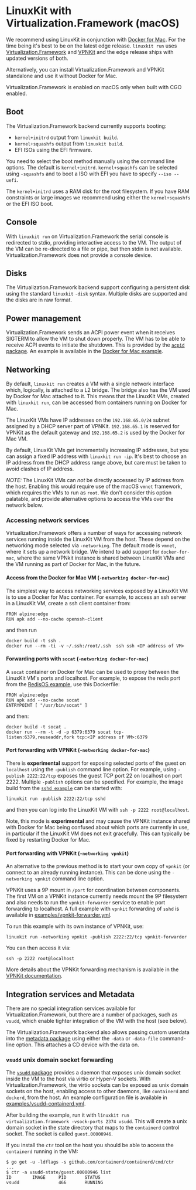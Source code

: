 # LinuxKit with Virtualization.Framework (macOS)

We recommend using LinuxKit in conjunction with
[Docker for Mac](https://docs.docker.com/docker-for-mac/install/). For
the time being it's best to be on the latest edge release. `linuxkit
run` uses [Virtualization.Framework](https://developer.apple.com/documentation/virtualization) and
[VPNKit](https://github.com/moby/vpnkit) and the edge release ships
with updated versions of both.

Alternatively, you can install Virtualization.Framework and VPNKit standalone and use it without Docker for Mac.

Virtualization.Framework is enabled on macOS only when built with CGO enabled.

## Boot

The Virtualization.Framework backend currently supports booting:
- `kernel+initrd` output from `linuxkit build`.
- `kernel+squashfs` output from `linuxkit build`.
- EFI ISOs using the EFI firmware.

You need to select the boot method manually using the command line
options. The default is `kernel+initrd`. `kernel+squashfs` can be
selected using `-squashfs` and to boot a ISO with EFI you have to
specify `--iso --uefi`.

The `kernel+initrd` uses a RAM disk for the root filesystem. If you
have RAM constraints or large images we recommend using either the
`kernel+squashfs` or the EFI ISO boot.

## Console

With `linuxkit run` on Virtualization.Framework the serial console is redirected to
stdio, providing interactive access to the VM. The output of the VM
can be re-directed to a file or pipe, but then stdin is not available.
Virtualization.Framework does not provide a console device.


## Disks

The Virtualization.Framework backend support configuring a persistent disk using the
standard `linuxkit` `-disk` syntax.  Multiple disks are
supported and the disks are in raw format.

## Power management

Virtualization.Framework sends an ACPI power event when it receives SIGTERM to allow the VM to
shut down properly. The VM has to be able to receive ACPI events to initiate the
shutdown.  This is provided by the [`acpid` package](../pkg/acpid). An example
is available in the [Docker for Mac example](../examples/docker-for-mac.yml).

## Networking

By default, `linuxkit run` creates a VM with a single network
interface which, logically, is attached to a L2 bridge. The bridge
also has the VM used by Docker for Mac attached to it. This means that
the LinuxKit VMs, created with `linuxkit run`, can be accessed from
containers running on Docker for Mac.

The LinuxKit VMs have IP addresses on the `192.168.65.0/24` subnet
assigned by a DHCP server part of VPNKit. `192.168.65.1` is reserved
for VPNKit as the default gateway and `192.168.65.2` is used by the
Docker for Mac VM.

By default, LinuxKit VMs get incrementally increasing IP addresses,
but you can assign a fixed IP address with `linuxkit run -ip`. It's
best to choose an IP address from the DHCP address range above, but
care must be taken to avoid clashes of IP address.

*NOTE:* The LinuxKit VMs can *not* be directly accessed by IP address
from the host.  Enabling this would require use of the macOS `vmnet`
framework, which requires the VMs to run as `root`.  We don't consider
this option palatable, and provide alternative options to access the
VMs over the network below.


### Accessing network services

Virtualization.Framework offers a number of ways for accessing network services
running inside the LinuxKit VM from the host. These depend on the
networking mode selected via `-networking`. The default mode is
`vmnet`, where it sets up a network bridge. We intend to add support for
`docker-for-mac`, where the same VPNkit instance is shared between
LinuxKit VMs and the VM running as part of Docker for Mac, in the future.

#### Access from the Docker for Mac VM (`-networking docker-for-mac`)

The simplest way to access networking services exposed by a LinuxKit
VM is to use a Docker for Mac container. For example, to access an ssh
server in a LinuxKit VM, create a ssh client container from:

```
FROM alpine:edge
RUN apk add --no-cache openssh-client
```

and then run

```
docker build -t ssh .
docker run --rm -ti -v ~/.ssh:/root/.ssh  ssh ssh <IP address of VM>
```

#### Forwarding ports with `socat`  (`-networking docker-for-mac`)

A `socat` container on Docker for Mac can be used to proxy between the
LinuxKit VM's ports and localhost.  For example, to expose the redis
port from the [RedisOS example](../examples/redis-os.yml), use this
Dockerfile:

```
FROM alpine:edge
RUN apk add --no-cache socat
ENTRYPOINT [ "/usr/bin/socat" ]
```
and then:
```
docker build -t socat .
docker run --rm -t -d -p 6379:6379 socat tcp-listen:6379,reuseaddr,fork tcp:<IP address of VM>:6379
```

#### Port forwarding with VPNKit (`-networking docker-for-mac`)

There is **experimental** support for exposing selected ports of the
guest on `localhost` using the `-publish` command line option. For
example, using `-publish 2222:22/tcp` exposes the guest TCP port 22 on
localhost on port 2222. Multiple `-publish` options can be
specified. For example, the image build from the [`sshd
example`](../examples/sshd.yml) can be started with:

```
linuxkit run -publish 2222:22/tcp sshd
```

and then you can log into the LinuxKit VM with `ssh -p 2222
root@localhost`.

Note, this mode is **experimental** and may cause the VPNKit instance
shared with Docker for Mac being confused about which ports are
currently in use, in particular if the LinuxKit VM does not exit
gracefully. This can typically be fixed by restarting Docker for Mac.


#### Port forwarding with VPNKit (`-networking vpnkit`)

An alternative to the previous method is to start your own copy of
`vpnkit` (or connect to an already running instance). This can be done
using the `-networking vpnkit` command line option.

VPNKit uses a 9P mount in `/port` for coordination between
components. The first VM on a VPNKit instance currently needs mount
the 9P filesystem and also needs to run the `vpnkit-forwarder` service
to enable port forwarding to localhost.  A full example with `vpnkit`
forwarding of `sshd` is available in
[examples/vpnkit-forwarder.yml](/examples/vpnkit-forwarder.yml).

To run this example with its own instance of VPNKit, use:

```
linuxkit run -networking vpnkit -publish 2222:22/tcp vpnkit-forwarder
```

You can then access it via:

```
ssh -p 2222 root@localhost
```

More details about the VPNKit forwarding mechanism is available in the
[VPNKit
documentation](https://github.com/moby/vpnkit/blob/master/docs/ports.md#signalling-from-the-vm-to-the-host).


## Integration services and Metadata

There are no special integration services available for Virtualization.Framework, but
there are a number of packages, such as `vsudd`, which enable
tighter integration of the VM with the host (see below).

The Virtualization.Framework backend also allows passing custom userdata into the
[metadata package](./metadata.md) using either the `-data` or `-data-file` command-line
option. This attaches a CD device with the data on.


### `vsudd` unix domain socket forwarding

The [`vsudd` package](/pkg/vsudd) provides a daemon that exposes unix
domain socket inside the VM to the host via virtio or Hyper-V sockets.
With Virtualization.Framework, the virtio sockets can be exposed as unix domain
sockets on the host, enabling access to other daemons, like
`containerd` and `dockerd`, from the host.  An example configuration
file is available in [examples/vsudd-containerd.yml](/examples/vsudd-containerd.yml).

After building the example, run it with `linuxkit run virtualization.framework
-vsock-ports 2374 vsudd`. This will create a unix domain socket in the state directory that maps to the `containerd` control socket. The socket is called `guest.00000946`.

If you install the `ctr` tool on the host you should be able to access the
`containerd` running in the VM:

```
$ go get -u -ldflags -s github.com/containerd/containerd/cmd/ctr
...
$ ctr -a vsudd-state/guest.00000946 list
ID        IMAGE     PID       STATUS
vsudd               466       RUNNING
```
